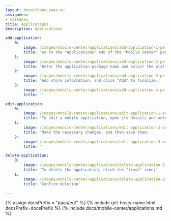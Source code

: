 ```yaml
---
layout: docwithnav-paas-eu
assignees:
- stitenko
title: Applications
description: Applications

add-application:
    0:
        image: /images/mobile-center/applications/add-application-1-pe.png
        title: 'Go to the "Applications" tab of the "Mobile center" page, and click the "+ Add application" button in the upper-right corner of the window.'
    1:
        image: /images/mobile-center/applications/add-application-2-pe.png
        title: 'Enter the application package name and select the platform type: Android or iOS. Remember the autogenerated "Application Secret" or input your own. Specify the application status. Optionally, provide the minimum and latest application versions along with their release notes;'
    2:
        image: /images/mobile-center/applications/add-application-3-pe.png
        title: 'Add store information, and click "Add" to finalize.'
    3:
        image: /images/mobile-center/applications/add-application-4-pe.png
        title: ''

edit-application:
    0:
        image: /images/mobile-center/applications/edit-application-1-pe.png
        title: 'To edit a mobile application, open its details and enter the edit mode by clicking the large orange "pencil" button;'
    1:
        image: /images/mobile-center/applications/edit-application-2-pe.png
        title: 'Make the necessary changes, and then save them;'
    2:
        image: /images/mobile-center/applications/edit-application-3-pe.png
        title: ''

delete-application:
    0:
        image: /images/mobile-center/applications/delete-application-1-pe.png
        title: 'To delete the application, click the "trash" icon;'
    1:
        image: /images/mobile-center/applications/delete-application-2-pe.png
        title: 'Confirm deletion'

---
```


{% assign docsPrefix = "paas/eu/" %}
{% include get-hosts-name.html docsPrefix=docsPrefix %}
{% include docs/mobile-center/applications.md %}